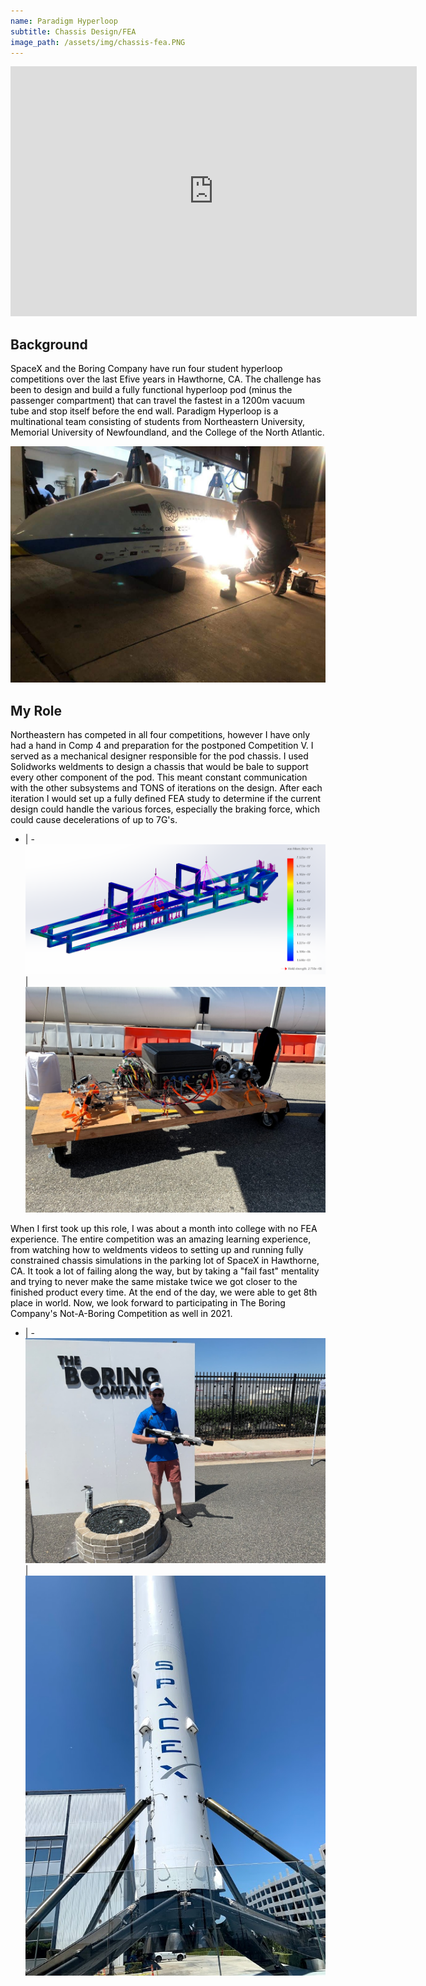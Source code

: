 ```yaml
---
name: Paradigm Hyperloop
subtitle: Chassis Design/FEA
image_path: /assets/img/chassis-fea.PNG
---
```

<!-- <video controls="controls">
  <source src="/assets/img/promo_vid.mp4" type="video/mp4">
Your browser does not support the video tag.
</video> -->

<!-- <figure class="video_container">
  <video controls="true" allowfullscreen="true" poster="/assets/img/chassis-fea.PNG">
    <source src="/assets/img/promo_vid.mp4" type="video/mp4"
  </video>
</figure> -->
<p align="center"><iframe width="650" height="400" src="https://www.youtube.com/embed/qd7X839w1h0?rel=0&controls=0&autoplay=1&mute=1&modestbranding=1&autohide=1&showinfo=0" frameborder="0" allowfullscreen></iframe></p>

## Background
<span
  style="color: black;">SpaceX and the Boring Company have run four student hyperloop competitions over the last Efive years in Hawthorne, CA. The challenge has been to design and build a fully functional hyperloop pod (minus the passenger compartment) that can travel the fastest in a 1200m vacuum tube and stop itself before the end wall. Paradigm Hyperloop is a multinational team consisting of students from Northeastern University, Memorial University of Newfoundland, and the College of the North Atlantic. </span>

  ![](\assets\img\pod_cutting.JPG)

## My Role
<span
  style="color: black;">Northeastern has competed in all four competitions, however I have only had a hand in Comp 4 and preparation for the postponed Competition V. I served as a mechanical designer responsible for the pod chassis. I used Solidworks weldments to design a chassis that would be bale to support every other component of the pod. This meant constant communication with the other subsystems and TONS of iterations on the design. After each iteration I would set up a fully defined FEA study to determine if the current design could handle the various forces, especially the braking force, which could cause decelerations of up to 7G's.  </span>

- | -
  ![](\assets\img\chassis_fea2.PNG) | ![](\assets\img\hyperloop-cover.jpg)

<span
  style="color: black;">When I first took up this role, I was about a month into college with no FEA experience. The entire competition was an amazing learning experience, from watching how to weldments videos to setting up and running fully constrained chassis simulations in the parking lot of SpaceX in Hawthorne, CA. It took a lot of failing along the way, but by taking a "fail fast" mentality and trying to never make the same mistake twice we got closer to the finished product every time. At the end of the day, we were able to get 8th place in world.
Now, we look forward to participating in The Boring Company's Not-A-Boring Competition as well in 2021. </span>

- | -
![](\assets\img\boring_flame.jpg) | ![](\assets\img\spacex_rocket.JPG)
